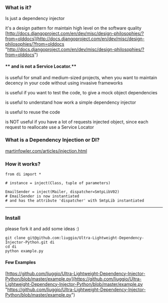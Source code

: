 ### What is it?

Is just a dependency injector

it's a design pattern for maintain high level on the software quality
[http://docs.djangoproject.com/en/dev/misc/design-philosophies/?from=olddocs](http://docs.djangoproject.com/en/dev/misc/design-philosophies/?from=olddocs "http://docs.djangoproject.com/en/dev/misc/design-philosophies/?from=olddocs")



#### ** and is not a Service Locator.**

is useful for small and medium-sized projects, when you want to maintain decency in your code without using invasive frameworks

is useful if you want to test the code, to give a mock object dependencies

is useful to understand how work a simple dependency injector

is useful to reuse the code

is NOT useful if you have a lot of requests injected object, since each request to reallocate use a Service Locator

 


### What is a Dependency Injection or DI?
[martinfowler.com/articles/injection.html](http://martinfowler.com/articles/injection.html "Martin Fowler DependencyInjection")

### How it works?

	from di import *
	
	# instance = inject(Class, tuple of parameters)
	
	EmailSender = inject(Mailer, dispatcher=SmtpLibV02)
	# EmailSender is now instantiated 
	# and has the attribute 'dispatcher' with SmtpLib instantiated


----------------------


### Install

please fork it and add some ideas :)
	
	git clone git@github.com:liuggio/Ultra-Lightweight-Dependency-Injector-Python.git di
	cd di
	python example.py 

#### Few Examples 

[https://github.com/liuggio/Ultra-Lightweight-Dependency-Injector-Python/blob/master/example.py](https://github.com/liuggio/Ultra-Lightweight-Dependency-Injector-Python/blob/master/example.py "https://github.com/liuggio/Ultra-Lightweight-Dependency-Injector-Python/blob/master/example.py")
